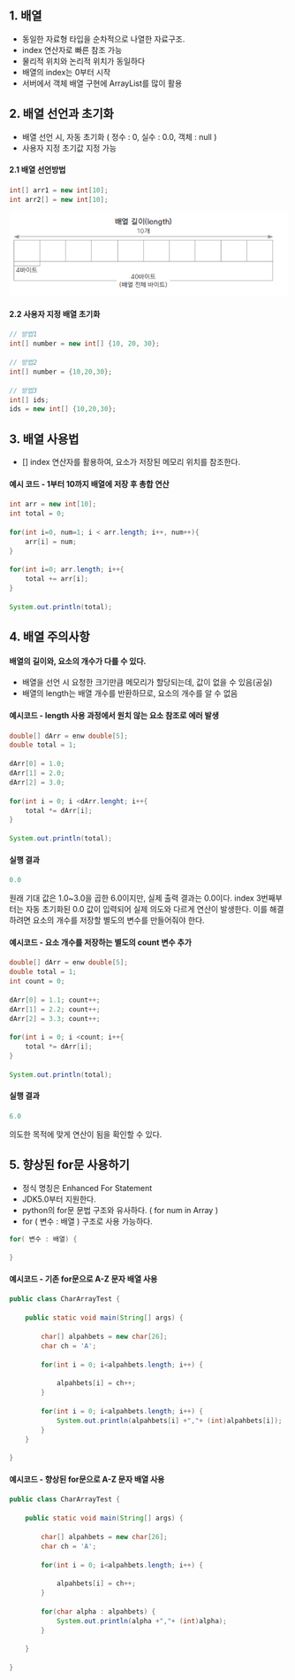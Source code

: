 
## 1. 배열
- 동일한 자료형 타입을 순차적으로 나열한 자료구조.
- index 연산자로 빠른 참조 가능
- 물리적 위치와 논리적 위치가 동일하다
- 배열의 index는 0부터 시작
- 서버에서 객체 배열 구현에 ArrayList를 많이 활용


## 2. 배열 선언과 초기화
- 배열 선언 시, 자동 초기화 ( 정수 : 0, 실수 : 0.0, 객체 : null )
- 사용자 지정 초기값 지정 가능
#### 2.1 배열 선언방법
```java
int[] arr1 = new int[10];
int arr2[] = new int[10];
```
![datatype](./img/ArrayMemory.png)

#### 2.2 사용자 지정 배열 초기화
```java
// 방법1
int[] number = new int[] {10, 20, 30};

// 방법2
int[] number = {10,20,30};

// 방법3
int[] ids;
ids = new int[] {10,20,30};
```

## 3. 배열 사용법
- [] index 연산자를 활용하여, 요소가 저장된 메모리 위치를 참조한다.

#### 예시 코드 - 1부터 10까지 배열에 저장 후 총합 연산
```java
int arr = new int[10];
int total = 0;

for(int i=0, num=1; i < arr.length; i++, num++){
    arr[i] = num;
}

for(int i=0; arr.length; i++{
    total += arr[i];
}

System.out.println(total);
```

## 4. 배열 주의사항
#### 배열의 길이와, 요소의 개수가 다를 수 있다.
- 배열을 선언 시 요청한 크기만큼 메모리가 할당되는데, 값이 없을 수 있음(공실)
- 배열의 length는 배열 개수를 반환하므로, 요소의 개수를 알 수 없음

#### 예시코드 - length 사용 과정에서 원치 않는 요소 참조로 에러 발생
```java
double[] dArr = enw double[5];
double total = 1;

dArr[0] = 1.0;
dArr[1] = 2.0;
dArr[2] = 3.0;

for(int i = 0; i <dArr.lenght; i++{
    total *= dArr[i];
}

System.out.println(total);
```

#### 실행 결과
```java
0.0
```

원래 기대 값은 1.0~3.0을 곱한 6.0이지만, 실제 출력 결과는 0.0이다.
index 3번째부터는 자동 초기화된 0.0 값이 입력되어 실제 의도와 다르게 연산이 발생한다.
이를 해결하려면 요소의 개수를 저장할 별도의 변수를 만들어줘야 한다.

#### 예시코드 - 요소 개수를 저장하는 별도의 count 변수 추가
```java
double[] dArr = enw double[5];
double total = 1;
int count = 0;

dArr[0] = 1.1; count++;
dArr[1] = 2.2; count++;
dArr[2] = 3.3; count++;

for(int i = 0; i <count; i++{
    total *= dArr[i];
}

System.out.println(total);
```
#### 실행 결과
```java
6.0
```
의도한 목적에 맞게 연산이 됨을 확인할 수 있다.


## 5. 향상된 for문 사용하기
- 정식 명칭은 Enhanced For Statement
- JDK5.0부터 지원한다.
- python의 for문 문법 구조와 유사하다. ( for num in Array ) 
- for ( 변수 : 배열 ) 구조로 사용 가능하다.
```java
for( 변수 : 배열) {

}
```

#### 예시코드 - 기존 for문으로 A-Z 문자 배열 사용
```java
public class CharArrayTest {

	public static void main(String[] args) {

		char[] alpahbets = new char[26];
		char ch = 'A';
		
		for(int i = 0; i<alpahbets.length; i++) {
			
			alpahbets[i] = ch++;
		}
		
		for(int i = 0; i<alpahbets.length; i++) {
			System.out.println(alpahbets[i] +","+ (int)alpahbets[i]);
		}
	}

}
```

#### 예시코드 - 향상된 for문으로 A-Z 문자 배열 사용
```java
public class CharArrayTest {

	public static void main(String[] args) {

		char[] alpahbets = new char[26];
		char ch = 'A';
		
		for(int i = 0; i<alpahbets.length; i++) {
			
			alpahbets[i] = ch++;
		}
		
		for(char alpha : alpahbets) {
			System.out.println(alpha +","+ (int)alpha);
		}

	}

}

```
